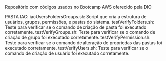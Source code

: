 Repositório com códigos usados no Bootcamp AWS oferecido pela DIO

PASTA IAC:
   iacUsersFoldersGroups.sh: Script que cria a estrutura de usuários, grupos, permissões, e pastas do sistema.
   testVerifyFolders.sh: Teste para verificar se o comando de criação de pasta foi executado corretamente.
   testVerifyGroups.sh: Teste para verificar se o comando de criação de grupo foi executado corretamente.
   testVerifyPermission.sh: Teste para verificar se o comando de alteração de propriedas das pastas foi executado corretamente.
   testVerifyUsers.sh: Teste para verificar se o comando de criação de usuário foi executado corretamente.

